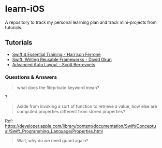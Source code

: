 # learn-iOS
A repository to track my personal learning plan and track mini-projects from tutorials.

## Tutorials

* [Swift 4 Essential Training - Harrison Ferrone](https://www.lynda.com/Swift-tutorials/Swift-4-Essential-Training/636121-2.html)
* [Swift: Writing Reusable Frameworks - David Okun](https://www.lynda.com/Swift-tutorials/Swift-Writing-Reusable-Frameworks/636120-2.html)
* [Advanced Auto Layout - Scott Berrevoets](https://videos.raywenderlich.com/courses/81-rwdevcon-2017-vault-tutorials/lessons/2)

### Questions & Answers

> what does the fileprivate keyword mean?

?


> Aside from invoking a sort of function to retrieve a value, how else are computed properties different from stored properties?

Ref: https://developer.apple.com/library/content/documentation/Swift/Conceptual/Swift_Programming_Language/Properties.html

> Wait, why do we need guard again?
